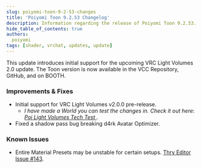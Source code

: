 ```yaml
---
slug: poiyomi-toon-9-2-53-changes
title: 'Poiyomi Toon 9.2.53 Changelog'
description: Information regarding the release of Poiyomi Toon 9.2.53.
hide_table_of_contents: true
authors:
  poiyomi
tags: [shader, vrchat, updates, update]
---
```


This update introduces initial support for the upcoming VRC Light Volumes 2.0 update. The Toon version is now available in the VCC Repository, GitHub, and on BOOTH.

### Improvements & Fixes
- Initial support for VRC Light Volumes v2.0.0 pre-release.
  - *I have made a World you can test the changes in. Check it out here: [Poi Light Volumes Tech Test <FAIcon icon="fa-solid fa-square-arrow-up-right"/>](https://vrchat.com/home/world/wrld_e1f6b0ae-4d12-4136-9675-a5383c172ace/info).*
- Fixed a shadow pass bug breaking d4rk Avatar Optimizer.

### Known Issues
- Entire Material Presets may be unstable for certain setups. [Thry Editor Issue #143](https://github.com/Thryrallo/ThryEditor/issues/143).